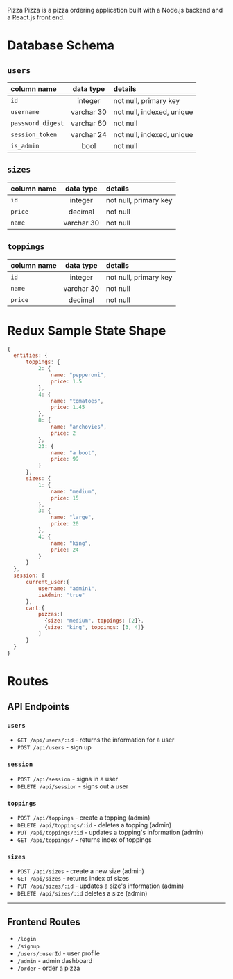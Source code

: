 
Pizza Pizza is a pizza ordering application built with a Node.js backend and a React.js front end.

# Database Schema

## `users`
| column name       | data type | details                   |
|:------------------|:---------:|:--------------------------|
| `id`              | integer   | not null, primary key     |
| `username`        | varchar 30| not null, indexed, unique |            
| `password_digest` | varchar 60| not null                  |
| `session_token`   | varchar 24| not null, indexed, unique |
| `is_admin`        | bool      | not null                  | 
  
## `sizes`
| column name          | data type | details                        |
|:---------------------|:---------:|:-------------------------------|
| `id`                 | integer   | not null, primary key          |
| `price`              | decimal   | not null                       |
| `name`               | varchar 30| not null                       |

## `toppings`
| column name          | data type | details                        |
|:---------------------|:---------:|:-------------------------------|
| `id`                 | integer   | not null, primary key          |
| `name`               | varchar 30| not null                       |
| `price`              | decimal   | not null                       |

# Redux Sample State Shape

````js
{
  entities: {
      toppings: {
          2: {
              name: "pepperoni",
              price: 1.5
          },
          4: {
              name: "tomatoes",
              price: 1.45
          },
          8: {
              name: "anchovies",
              price: 2
          },
          23: {
              name: "a boot",
              price: 99
          }
      },
      sizes: {
          1: {
              name: "medium",
              price: 15
          },
          3: {
              name: "large",
              price: 20
          },
          4: {
              name: "king",
              price: 24
          }
      }
  },
  session: {
      current_user:{
          username: "admin1",
          isAdmin: "true"
      },
      cart:{
          pizzas:[
            {size: "medium", toppings: [2]},
            {size: "king", toppings: [3, 4]}            
          ]
      }
  }
}
````
# Routes

## API Endpoints

### `users`
+ `GET /api/users/:id` - returns the information for a user
+ `POST /api/users` - sign up

### `session`
+ `POST /api/session` - signs in a user
+ `DELETE /api/session` - signs out a user

### `toppings`
+ `POST /api/toppings` - create a topping (admin)
+ `DELETE /api/toppings/:id` - deletes a topping (admin)
+ `PUT /api/toppings/:id` - updates a topping's information (admin)
+ `GET /api/toppings/` - returns index of toppings

### `sizes`
+ `POST /api/sizes` - create a new size (admin)
+ `GET /api/sizes` - returns index of sizes 
+ `PUT /api/sizes/:id` - updates a size's information (admin)
+ `DELETE /api/sizes/:id` deletes a size (admin)
---
## Frontend Routes
+ `/login`
+ `/signup`
+ `/users/:userId` - user profile
+ `/admin` - admin dashboard
+ `/order` - order a pizza
